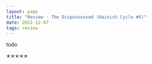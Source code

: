 ```yaml
---
layout: page
title: "Review - The Dispossessed (Hainish Cycle #6)"
date: 2021-12-07
tags: review
---
```


todo

✭✭✭✭✭
